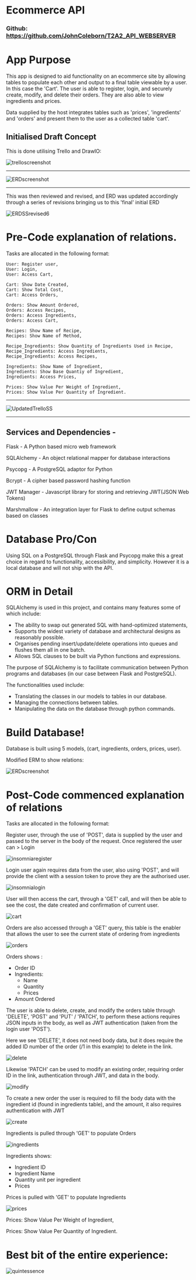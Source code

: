 # Ecommerce API
### Github: https://github.com/JohnColeborn/T2A2_API_WEBSERVER

# App Purpose
This app is designed to aid functionality on an ecommerce site by allowing tables to populate each other and output to a final table viewable by a user. In this case the 'Cart'. The user is able to register, login, and securely create, modify, and delete their orders. They are also able to view ingredients and prices.

Data supplied by the host integrates tables such as 'prices', 'ingredients' and 'orders' and present them to the user as a collected table 'cart'.

## Initialised Draft Concept
This is done utilising Trello and DrawIO:

![trelloscreenshot](/docs/trelloSS.png)
***
![ERDscreenshot](/docs/entity(1).png)
***
This was then reviewed and revised, and ERD was updated accordingly through a series of revisions bringing us to this 'final' initial ERD

![ERDSSrevised6](/docs/entity(8).png)
# Pre-Code explanation of relations.
Tasks are allocated in the following format:
    
    User: Register user,
    User: Login,
    User: Access Cart,

    Cart: Show Date Created,
    Cart: Show Total Cost,
    Cart: Access Orders,

    Orders: Show Amount Ordered,
    Orders: Access Recipes,
    Orders: Access Ingredients,
    Orders: Access Cart,

    Recipes: Show Name of Recipe,
    Recipes: Show Name of Method,

    Recipe_Ingredients: Show Quantity of Ingredients Used in Recipe,
    Recipe_Ingredients: Access Ingredients,
    Recipe_Ingredients: Access Recipes,

    Ingredients: Show Name of Ingredient,
    Ingredients: Show Base Quantiy of Ingredient,
    Ingredients: Access Prices,

    Prices: Show Value Per Weight of Ingredient,
    Prices: Show Value Per Quantity of Ingredient.
***
![UpdatedTrelloSS](/docs/trelloSS1.png)
***

## Services and Dependencies - 
Flask - A Python based micro web framework

SQLAlchemy - An object relational mapper for database interactions

Psycopg - A PostgreSQL adaptor for Python

Bcrypt - A cipher based password hashing function

JWT Manager - Javascript library for storing and retrieving JWT(JSON Web Tokens)

Marshmallow - An integration layer for Flask to define output schemas based on classes

# Database Pro/Con
Using SQL on a PostgreSQL through Flask and Psycopg make this a great choice in regard to functionality, accessibility, and simplicity. 
However it is a local database and will not ship with the API.

# ORM in Detail
SQLAlchemy is used in this project, and contains many features some of which include:
-   The ability to swap out generated SQL with hand-optimized statements,
-   Supports the widest variety of database and architectural designs as reasonably possible.  
-   Organises pending insert/update/delete operations into queues and flushes them all in one batch.
-   Allows SQL clauses to be built via Python functions and expressions. 

The purpose of SQLAlchemy is to facilitate communication between Python programs and databases (in our case between Flask and PostgreSQL).

The functionalities used include:
-   Translating the classes in our models to tables in our database.
-   Managing the connections between tables.
-   Manipulating the data on the database through python commands.


# Build Database!
Database is built using 5 models, (cart, ingredients, orders, prices, user).

Modified ERM to show relations:

![ERDscreenshot](/docs/finalEntity.png)


# Post-Code commenced explanation of relations
Tasks are allocated in the following format:
    
Register user, through the use of 'POST', data is supplied by the user and passed to the server in the body of the request.  Once registered the user can > Login

![insomniaregister](/docs/register.png)


Login user again requires data from the user, also using 'POST', and will provide the client with a session token to prove they are the authorised user.

![insomnialogin](/docs/login.png)

User will then access the cart, through a 'GET' call, and will then be able to see the cost, the date created and confirmation of current user.

![cart](/docs/cart.png)


Orders are also accessed through a 'GET' query, this table is the enabler that allows the user to see the current state of ordering from ingredients

![orders](/docs/orders.png)

Orders shows :
- Order ID
- Ingredients:
    - Name
    - Quantity
    - Prices
- Amount Ordered

The user is able to delete, create, and modify the orders table through 'DELETE', 'POST' and 'PUT' / 'PATCH', to perform these actions requires JSON inputs in the body, as well as JWT authentication (taken from the login user 'POST').

Here we see 'DELETE', it does not need body data, but it does require the added ID number of the order (/1 in this example) to delete in the link.

![delete](/docs/deleteOrder.png)

Likewise 'PATCH' can be used to modify an existing order, requiring order ID in the link, authentication through JWT, and data in the body.

![modify](/docs/modOrder.png)

To create a new order the user is required to fill the body data with the ingredient id (found in ingredients table), and the amount, it also requires authentication with JWT

![create](/docs/createOrder.png)

Ingredients is pulled through 'GET' to populate Orders
    
![ingredients](/docs/ingredients.png)

Ingredients shows:
- Ingredient ID
- Ingredient Name
- Quantity unit per ingredient
- Prices

Prices is pulled with 'GET' to populate Ingredients

![prices](/docs/prices.png)

Prices: Show Value Per Weight of Ingredient,

Prices: Show Value Per Quantity of Ingredient.

# Best bit of the entire experience:
![quintessence](/docs/finalTrello.png)    